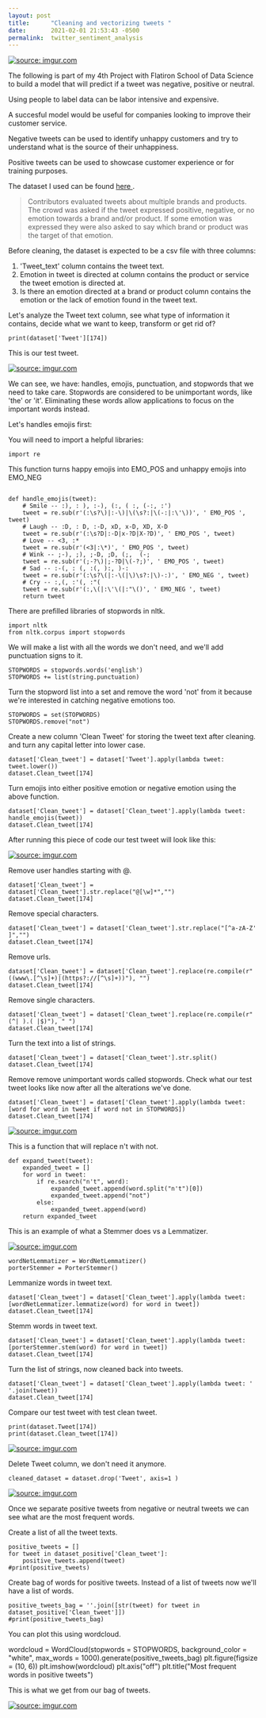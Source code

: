 ```yaml
---
layout: post
title:      "Cleaning and vectorizing tweets "
date:       2021-02-01 21:53:43 -0500
permalink:  twitter_sentiment_analysis
---
```



<a href="https://imgur.com/0FZrIy7"><img src="https://i.imgur.com/0FZrIy7.png" title="source: imgur.com" /></a>

The following is part of my 4th Project with Flatiron School of Data Science to build a model that will predict if a tweet was negative, positive or neutral.

Using people to label data can be labor intensive and expensive.

A succesful model would be useful for companies looking to improve their customer service.

Negative tweets can be used to identify unhappy customers and try to understand what is the source of their unhappiness. 

Positive tweets can be used to showcase customer experience or for training purposes.

The dataset I used can be found  <a href="https://data.world/crowdflower/brands-and-product-emotions">here </a>.

> Contributors evaluated tweets about multiple brands and products. The crowd was asked if the tweet expressed positive, negative, or no emotion towards a brand and/or product. If some emotion was expressed they were also asked to say which brand or product was the target of that emotion. 

Before cleaning, the dataset is expected to be a csv file with three columns:
1. 	'Tweet_text' column contains the tweet text.
2. 	Emotion in tweet is directed at column contains the product or service the tweet emotion is directed at.
3. 	Is there an emotion directed at a brand or product column contains the emotion or the lack of emotion found in the tweet text.

Let's analyze the Tweet text column, see what type of information it contains, decide what we want to keep, transform or get rid of?
	
`print(dataset['Tweet'][174])`

This is our test tweet. 

<a href="https://imgur.com/4uqxFbE"><img src="https://i.imgur.com/4uqxFbE.png" title="source: imgur.com" /></a>

We can see, we have: handles, emojis, punctuation, and stopwords that we need to take care.
Stopwords are considered to be unimportant words, like 'the' or 'it'. Eliminating these words allow applications to focus on the important words instead.

Let's handles emojis first:

You will need to import a helpful libraries:


`import re`


This function turns happy emojis into EMO_POS and unhappy emojis into EMO_NEG

```

def handle_emojis(tweet):
    # Smile -- :), : ), :-), (:, ( :, (-:, :')
    tweet = re.sub(r'(:\s?\)|:-\)|\(\s?:|\(-:|:\'\))', ' EMO_POS ', tweet)
    # Laugh -- :D, : D, :-D, xD, x-D, XD, X-D
    tweet = re.sub(r'(:\s?D|:-D|x-?D|X-?D)', ' EMO_POS ', tweet)
    # Love -- <3, :*
    tweet = re.sub(r'(<3|:\*)', ' EMO_POS ', tweet)
    # Wink -- ;-), ;), ;-D, ;D, (;,  (-;
    tweet = re.sub(r'(;-?\)|;-?D|\(-?;)', ' EMO_POS ', tweet)
    # Sad -- :-(, : (, :(, ):, )-:
    tweet = re.sub(r'(:\s?\(|:-\(|\)\s?:|\)-:)', ' EMO_NEG ', tweet)
    # Cry -- :,(, :'(, :"(
    tweet = re.sub(r'(:,\(|:\'\(|:"\()', ' EMO_NEG ', tweet)
    return tweet
```


There are prefilled libraries of stopwords in nltk.


```
import nltk
from nltk.corpus import stopwords
```

We will make a list with all the words we don't need, and we'll add punctuation signs to it.

```
STOPWORDS = stopwords.words('english')
STOPWORDS += list(string.punctuation) 
```


Turn the stopword list into a set and remove the word 'not' from it because we're interested in catching negative emotions too.

```
STOPWORDS = set(STOPWORDS)
STOPWORDS.remove("not")
```


Create a new column 'Clean Tweet' for storing the tweet text after cleaning. and turn any capital letter into lower case.

```
dataset['Clean_tweet'] = dataset['Tweet'].apply(lambda tweet: tweet.lower())
dataset.Clean_tweet[174]
```


Turn emojis into either positive emotion or negative emotion using the above function. 


```
dataset['Clean_tweet'] = dataset['Clean_tweet'].apply(lambda tweet: handle_emojis(tweet))
dataset.Clean_tweet[174] 
```

After running this piece of code our test tweet will look like this:

<a href="https://imgur.com/vdl4fUZ"><img src="https://i.imgur.com/vdl4fUZ.png" title="source: imgur.com" /></a>

Remove user handles starting with @.

```
dataset['Clean_tweet'] = dataset['Clean_tweet'].str.replace("@[\w]*","")
dataset.Clean_tweet[174]
```

Remove special characters.

```
dataset['Clean_tweet'] = dataset['Clean_tweet'].str.replace("[^a-zA-Z' ]","")
dataset.Clean_tweet[174]
```

Remove urls.

```
dataset['Clean_tweet'] = dataset['Clean_tweet'].replace(re.compile(r"((www\.[^\s]+)|(https?://[^\s]+))"), "")
dataset.Clean_tweet[174]
```

Remove single characters.

```
dataset['Clean_tweet'] = dataset['Clean_tweet'].replace(re.compile(r"(^| ).( |$)"), " ")
dataset.Clean_tweet[174]
```

Turn the text into a list of strings.

```
dataset['Clean_tweet'] = dataset['Clean_tweet'].str.split()
dataset.Clean_tweet[174]
```
 
Remove remove unimportant words called stopwords. Check what our test tweet looks like now after all the alterations we've done.

```
dataset['Clean_tweet'] = dataset['Clean_tweet'].apply(lambda tweet: [word for word in tweet if word not in STOPWORDS])
dataset.Clean_tweet[174] 
```

<a href="https://imgur.com/ZrJtUhH"><img src="https://i.imgur.com/ZrJtUhH.png" title="source: imgur.com" /></a>

This is a function that will replace n't with not.

```
def expand_tweet(tweet):
    expanded_tweet = []
    for word in tweet:
        if re.search("n't", word):
            expanded_tweet.append(word.split("n't")[0])
            expanded_tweet.append("not")
        else:
            expanded_tweet.append(word)
    return expanded_tweet
```

This is an example of what a Stemmer does vs a Lemmatizer.

<a href="https://imgur.com/lvNdvts"><img src="https://i.imgur.com/lvNdvts.png" title="source: imgur.com" /></a>

```
wordNetLemmatizer = WordNetLemmatizer()
porterStemmer = PorterStemmer()
```

Lemmanize words in tweet text.

```
dataset['Clean_tweet'] = dataset['Clean_tweet'].apply(lambda tweet: [wordNetLemmatizer.lemmatize(word) for word in tweet])
dataset.Clean_tweet[174]
```

Stemm words in tweet text.

```
dataset['Clean_tweet'] = dataset['Clean_tweet'].apply(lambda tweet: [porterStemmer.stem(word) for word in tweet])
dataset.Clean_tweet[174]
```

Turn the list of strings, now cleaned back into tweets.

```
dataset['Clean_tweet'] = dataset['Clean_tweet'].apply(lambda tweet: ' '.join(tweet))
dataset.Clean_tweet[174]
```

Compare  our test tweet with  test clean tweet.

```
print(dataset.Tweet[174])
print(dataset.Clean_tweet[174])
```

<a href="https://imgur.com/DZT3iIq"><img src="https://i.imgur.com/DZT3iIq.png" title="source: imgur.com" /></a>

Delete Tweet column, we don't need it anymore.

`cleaned_dataset = dataset.drop('Tweet', axis=1 )`

<a href="https://imgur.com/CeKYwHt"><img src="https://i.imgur.com/CeKYwHt.png" title="source: imgur.com" /></a>

Once we separate positive tweets from negative or neutral tweets we can see what are the most frequent words.

Create a list of all the tweet texts.

```
positive_tweets = []
for tweet in dataset_positive['Clean_tweet']:
    positive_tweets.append(tweet)
#print(positive_tweets)
```

Create bag of words for positive tweets. Instead of a list of tweets now we'll have a list of words.

```
positive_tweets_bag = ''.join([str(tweet) for tweet in dataset_positive['Clean_tweet']])
#print(positive_tweets_bag)
```

You can plot this using wordcloud.

wordcloud = WordCloud(stopwords = STOPWORDS, background_color = "white", max_words = 1000).generate(positive_tweets_bag)
plt.figure(figsize = (10, 6))
plt.imshow(wordcloud)
plt.axis("off")
plt.title("Most frequent words in positive tweets")

This is what we get from our bag of tweets.

<a href="https://imgur.com/BuPaXi9"><img src="https://i.imgur.com/BuPaXi9.png" title="source: imgur.com" /></a>




	












	 


